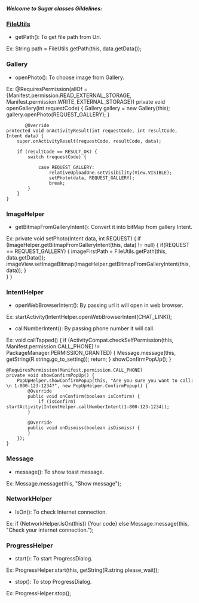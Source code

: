 ##### Welcome to Sugar classes Gildelines:

### [FileUtils](https://github.com/CrownStack/android-sugar/blob/dev/FileUtils.java)

* getPath(): To get file path from Uri.

Ex: String path =  FileUtils.getPath(this, data.getData());

### Gallery

* openPhoto(): To choose image from Gallery.

Ex: @RequiresPermission(allOf = {Manifest.permission.READ_EXTERNAL_STORAGE, Manifest.permission.WRITE_EXTERNAL_STORAGE})
    private void openGallery(int requestCode) {
        Gallery gallery = new Gallery(this);
        gallery.openPhoto(REQUEST_GALLERY);
          }
          
           @Override
    protected void onActivityResult(int requestCode, int resultCode, Intent data) {
        super.onActivityResult(requestCode, resultCode, data);

        if (resultCode == RESULT_OK) {
            switch (requestCode) {

                case REQUEST_GALLERY:
                    relativeUploadOne.setVisibility(View.VISIBLE);
                    setPhoto(data, REQUEST_GALLERY);
                    break;           
            }
        }
    }

### ImageHelper

* getBitmapFromGalleryIntent(): Convert it into bitMap from gallery Intent.

Ex:     private void setPhoto(Intent data, int REQUEST) {
        if (ImageHelper.getBitmapFromGalleryIntent(this, data) != null) {
            if(REQUEST == REQUEST_GALLERY) {
                imageFirstPath = FileUtils.getPath(this, data.getData());
                imageView.setImageBitmap(ImageHelper.getBitmapFromGalleryIntent(this, data));
            }                     
        }
    }

### IntentHelper

* openWebBrowserIntent(): By passing url it will open in web browser.

Ex: startActivity(IntentHelper.openWebBrowserIntent(CHAT_LINK));

* callNumberIntent(): By passing phone number it will call.

Ex: void callTapped() {
        if (ActivityCompat.checkSelfPermission(this, Manifest.permission.CALL_PHONE) != PackageManager.PERMISSION_GRANTED) {
            Message.message(this, getString(R.string.go_to_setting));
            return;
        }
        showConfirmPopUp();
    }
    
    @RequiresPermission(Manifest.permission.CALL_PHONE)
    private void showConfirmPopUp() {
        PopUpHelper.showConfirmPopup(this, "Are you sure you want to call: \n 1-800-123-1234?", new PopUpHelper.ConfirmPopup() {
            @Override
            public void onConfirm(boolean isConfirm) {
                if (isConfirm) startActivity(IntentHelper.callNumberIntent(1-800-123-1234));
            }

            @Override
            public void onDismiss(boolean isDismiss) {
            }
        });
    }

### Message

* message(): To show toast message.

Ex:  Message.message(this, "Show message");

### NetworkHelper

* IsOn(): To check Internet connection.

Ex: if (NetworkHelper.IsOn(this)) {Your code}
    else Message.message(this, "Check your internet connection.");

### ProgressHelper

* start(): To start ProgressDialog.

Ex: ProgressHelper.start(this, getString(R.string.please_wait));

* stop(): To stop ProgressDialog.

Ex:  ProgressHelper.stop();
